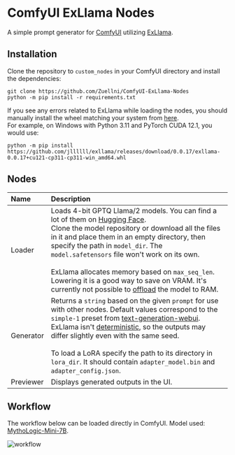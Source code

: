 # ComfyUI ExLlama Nodes
A simple prompt generator for [ComfyUI](https://github.com/comfyanonymous/ComfyUI) utilizing [ExLlama](https://github.com/turboderp/exllama).

## Installation
Clone the repository to `custom_nodes` in your ComfyUI directory and install the dependencies:
```
git clone https://github.com/Zuellni/ComfyUI-ExLlama-Nodes
python -m pip install -r requirements.txt
```

If you see any errors related to ExLlama while loading the nodes, you should manually install the wheel matching your system from [here](https://github.com/jllllll/exllama/releases/latest).  
For example, on Windows with Python 3.11 and PyTorch CUDA 12.1, you would use:
```
python -m pip install https://github.com/jllllll/exllama/releases/download/0.0.17/exllama-0.0.17+cu121-cp311-cp311-win_amd64.whl
```

## Nodes
Name | Description
:--- | :---
Loader | Loads 4-bit GPTQ Llama/2 models. You can find a lot of them on [Hugging Face](https://huggingface.co/TheBloke).<br>Clone the model repository or download all the files in it and place them in an empty directory, then specify the path in `model_dir`. The `model.safetensors` file won't work on its own.<br><br>ExLlama allocates memory based on `max_seq_len`. Lowering it is a good way to save on VRAM. It's currently not possible to [offload](https://github.com/turboderp/exllama/issues/177) the model to RAM.
Generator | Returns a `string` based on the given `prompt` for use with other nodes. Default values correspond to the `simple-1` preset from [text-generation-webui](https://github.com/oobabooga/text-generation-webui). ExLlama isn't [deterministic](https://github.com/turboderp/exllama/issues/201), so the outputs may differ slightly even with the same seed.<br><br>To load a LoRA specify the path to its directory in `lora_dir`. It should contain `adapter_model.bin` and `adapter_config.json`.
Previewer | Displays generated outputs in the UI.

## Workflow
The workflow below can be loaded directly in ComfyUI. Model used: [MythoLogic-Mini-7B](https://huggingface.co/TheBloke/MythoLogic-Mini-7B-GPTQ).

![workflow](https://github.com/Zuellni/ComfyUI-ExLlama-Nodes/assets/123005779/c6821ba6-3a7a-4dd2-9852-372f79f63569)
